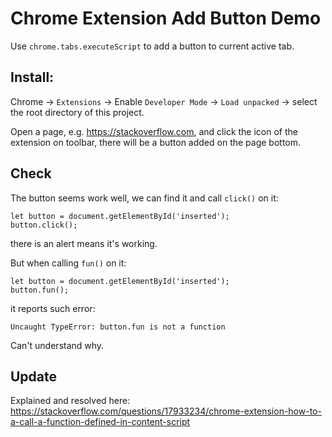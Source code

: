 Chrome Extension Add Button Demo
================================

Use `chrome.tabs.executeScript` to add a button to current active tab.

Install:
-------

Chrome -> `Extensions` -> Enable `Developer Mode` -> `Load unpacked` -> select the root directory of this project.

Open a page, e.g. <https://stackoverflow.com>, and click the icon of the extension on toolbar, there will be a button added on the page bottom.

Check
-----

The button seems work well, we can find it and call `click()` on it:

```
let button = document.getElementById('inserted');
button.click();
```

there is an alert means it's working.

But when calling `fun()` on it:

```
let button = document.getElementById('inserted');
button.fun();
```

it reports such error:

```
Uncaught TypeError: button.fun is not a function
```

Can't understand why.

Update
------

Explained and resolved here: <https://stackoverflow.com/questions/17933234/chrome-extension-how-to-a-call-a-function-defined-in-content-script>

